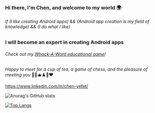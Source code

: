 ### Hi there, I'm Chen, and welcome to my world 🌍
###### If (I like creating Android apps) && (Android app creation is my field of knowledge) && (I do what I like)
### I will become an expert in creating Android apps
###### Check out my [Whack-A-Word educational game](https://github.com/ChenYefet/WhackAWord)!
_Happy to meet for a cup of tea, a game of chess, and the pleasure of meeting you_ 🙂👋🫖♟️🤝❤️

https://www.linkedin.com/in/chen-yefet/



<!--

**ChenYefet/ChenYefet** is a ✨ _special_ ✨ repository because its `README.md` (this file) appears on your GitHub profile.

Here are some ideas to get you started:

- 🔭 I’m currently working on ...
- 🌱 I’m currently learning ...
- 👯 I’m looking to collaborate on ...
- 🤔 I’m looking for help with ...
- 💬 Ask me about ...
- 📫 How to reach me: ...
- ⚡ Fun fact: ...

I used https://www.youtube.com/watch?v=pOCbKhoVirA to help make this file.

-->


![Anurag's GitHub stats](https://github-readme-stats.vercel.app/api?username=chenyefet&hide=contribs,prs&show_icons=true&theme=synthwave&icon_color=&bg_color=30,e96443,904e95&title_color=5A315D&text_color=FCEEEB)

[![Top Langs](https://github-readme-stats.vercel.app/api/top-langs/?username=chenyefet&theme=synthwave)](https://github.com/anuraghazra/github-readme-stats)
